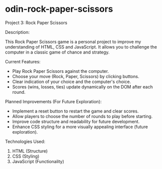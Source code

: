# odin-rock-paper-scissors
Project 3: Rock Paper Scissors

Description:

 This Rock Paper Scissors game is a personal project to improve my understanding of HTML, CSS and JavaScript. It allows you to challenge the computer in a classic game of chance and strategy.

Current Features:

- Play Rock Paper Scissors against the computer.
- Choose your move (Rock, Paper, Scissors) by clicking buttons.
- Clear indication of your choice and the computer's choice.
- Scores (wins, losses, ties) update dynamically on the DOM after each round.
 
Planned Improvements (For Future Exploration):

- Implement a reset button to restart the game and clear scores.
- Allow players to choose the number of rounds to play before starting.
- Improve code structure and readability for future development.
- Enhance CSS styling for a more visually appealing interface (future exploration).

Technologies Used:

1. HTML (Structure)
2. CSS (Styling)
3. JavaScript (Functionality)